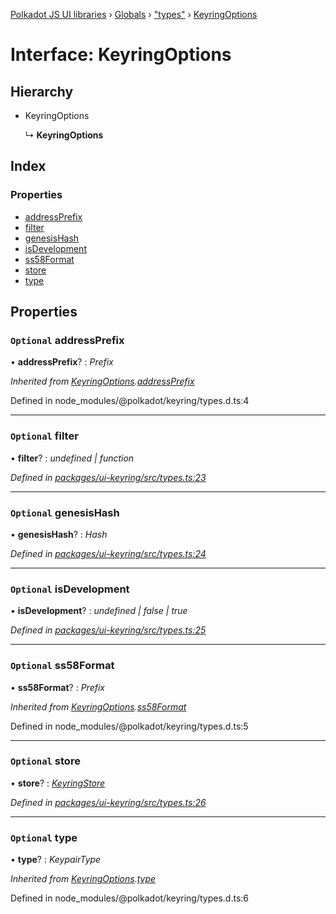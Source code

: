 [Polkadot JS UI libraries](../README.md) › [Globals](../globals.md) › ["types"](../modules/_types_.md) › [KeyringOptions](_types_.keyringoptions.md)

# Interface: KeyringOptions

## Hierarchy

* KeyringOptions

  ↳ **KeyringOptions**

## Index

### Properties

* [addressPrefix](_types_.keyringoptions.md#optional-addressprefix)
* [filter](_types_.keyringoptions.md#optional-filter)
* [genesisHash](_types_.keyringoptions.md#optional-genesishash)
* [isDevelopment](_types_.keyringoptions.md#optional-isdevelopment)
* [ss58Format](_types_.keyringoptions.md#optional-ss58format)
* [store](_types_.keyringoptions.md#optional-store)
* [type](_types_.keyringoptions.md#optional-type)

## Properties

### `Optional` addressPrefix

• **addressPrefix**? : *Prefix*

*Inherited from [KeyringOptions](_types_.keyringoptions.md).[addressPrefix](_types_.keyringoptions.md#optional-addressprefix)*

Defined in node_modules/@polkadot/keyring/types.d.ts:4

___

### `Optional` filter

• **filter**? : *undefined | function*

*Defined in [packages/ui-keyring/src/types.ts:23](https://github.com/polkadot-js/ui/blob/b814d754/packages/ui-keyring/src/types.ts#L23)*

___

### `Optional` genesisHash

• **genesisHash**? : *Hash*

*Defined in [packages/ui-keyring/src/types.ts:24](https://github.com/polkadot-js/ui/blob/b814d754/packages/ui-keyring/src/types.ts#L24)*

___

### `Optional` isDevelopment

• **isDevelopment**? : *undefined | false | true*

*Defined in [packages/ui-keyring/src/types.ts:25](https://github.com/polkadot-js/ui/blob/b814d754/packages/ui-keyring/src/types.ts#L25)*

___

### `Optional` ss58Format

• **ss58Format**? : *Prefix*

*Inherited from [KeyringOptions](_types_.keyringoptions.md).[ss58Format](_types_.keyringoptions.md#optional-ss58format)*

Defined in node_modules/@polkadot/keyring/types.d.ts:5

___

### `Optional` store

• **store**? : *[KeyringStore](_types_.keyringstore.md)*

*Defined in [packages/ui-keyring/src/types.ts:26](https://github.com/polkadot-js/ui/blob/b814d754/packages/ui-keyring/src/types.ts#L26)*

___

### `Optional` type

• **type**? : *KeypairType*

*Inherited from [KeyringOptions](_types_.keyringoptions.md).[type](_types_.keyringoptions.md#optional-type)*

Defined in node_modules/@polkadot/keyring/types.d.ts:6

